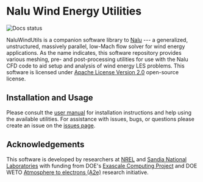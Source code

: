 # Nalu Wind Energy Utilities

![Docs status](https://readthedocs.org/projects/naluwindutils/badge/)

NaluWindUtils is a companion software library to [Nalu](http://nalu.readthedocs.io/en/latest/) --- a generalized, unstructured,
massively parallel, low-Mach flow solver for wind energy applications. As the
name indicates, this software repository provides various meshing, pre- and
post-processing utilities for use with the Nalu CFD code to aid setup and
analysis of wind energy LES problems. This software is licensed under [Apache
License Version 2.0](http://www.apache.org/licenses/LICENSE-2.0) open-source
license.


## Installation and Usage

Please consult the [user manual](https://naluwindutils.readthedocs.io) for
installation instructions and help using the available utilities. For assistance with issues, bugs, or questions please create an issue on the [issues page](https://github.com/NaluCFD/NaluWindUtils/issues). 

## Acknowledgements

This software is developed by researchers at [NREL](https://www.nrel.gov) and
[Sandia National Laboratories](http://www.sandia.gov) with funding from DOE's
[Exascale Computing Project](https://exascaleproject.org) and DOE WETO
[Atmosphere to electrons (A2e)](https://a2e.energy.gov) research initiative.
